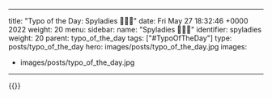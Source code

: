 
---
title: "Typo of the Day: Spyladies 🕵🏻‍♀️"
date: Fri May 27 18:32:46 +0000 2022
weight: 20
menu:
  sidebar:
    name: "Spyladies 🕵🏻‍♀️"
    identifier: spyladies
    weight: 20
    parent: typo_of_the_day
tags: ["#TypoOfTheDay"]
type: posts/typo_of_the_day
hero: images/posts/typo_of_the_day.jpg
images:
- images/posts/typo_of_the_day.jpg
---


{{<tweet user="mariatta" id="1530255707311730688">}}

